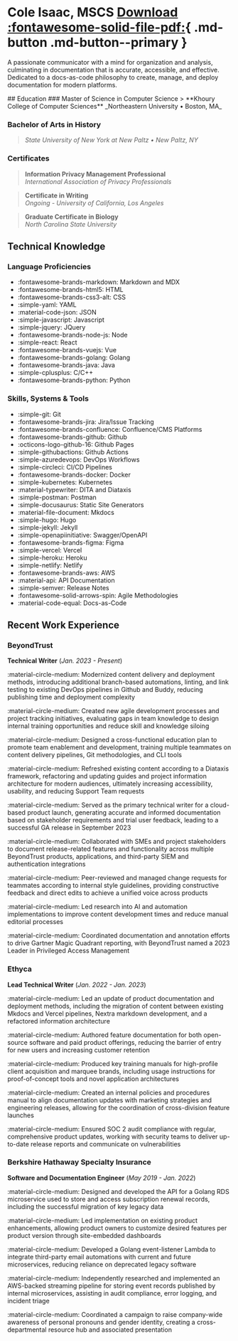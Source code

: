 # Cole Isaac, MSCS [Download :fontawesome-solid-file-pdf:](./assets/pdfs/garbo-cv.pdf){ .md-button .md-button--primary }

A passionate communicator with a mind for organization and analysis, culminating in documentation that is accurate, accessible, and effective. Dedicated to a docs-as-code philosophy to create, manage, and deploy documentation for modern platforms.

<div id="resume" markdown>
## Education
### Master of Science in Computer Science
> **Khoury College of Computer Sciences**  
_Northeastern University • Boston, MA_

### Bachelor of Arts in History
> _State University of New York at New Paltz • New Paltz, NY_

### Certificates
> **Information Privacy Management Professional**  
_International Association of Privacy Professionals_

> **Certificate in Writing**  
_Ongoing - University of California, Los Angeles_

> **Graduate Certificate in Biology**  
_North Carolina State University_

## Technical Knowledge
### Language Proficiencies
- :fontawesome-brands-markdown: Markdown and MDX
- :fontawesome-brands-html5: HTML 
- :fontawesome-brands-css3-alt: CSS
- :simple-yaml: YAML
- :material-code-json: JSON
- :simple-javascript: Javascript
- :simple-jquery: JQuery
- :fontawesome-brands-node-js: Node
- :simple-react: React 
- :fontawesome-brands-vuejs: Vue
- :fontawesome-brands-golang: Golang
- :fontawesome-brands-java: Java
- :simple-cplusplus: C/C++ 
- :fontawesome-brands-python: Python

### Skills, Systems & Tools
- :simple-git: Git
- :fontawesome-brands-jira: Jira/Issue Tracking
- :fontawesome-brands-confluence: Confluence/CMS Platforms
- :fontawesome-brands-github: Github
- :octicons-logo-github-16: Github Pages
- :simple-githubactions: Github Actions
- :simple-azuredevops: DevOps Workflows
- :simple-circleci: CI/CD Pipelines
- :fontawesome-brands-docker: Docker
- :simple-kubernetes: Kubernetes 
- :material-typewriter: DITA and Diataxis
- :simple-postman: Postman
- :simple-docusaurus: Static Site Generators
- :material-file-document: Mkdocs
- :simple-hugo: Hugo
- :simple-jekyll: Jekyll
- :simple-openapiinitiative: Swagger/OpenAPI
- :fontawesome-brands-figma: Figma
- :simple-vercel: Vercel
- :simple-heroku: Heroku
- :simple-netlify: Netlify
- :fontawesome-brands-aws: AWS
- :material-api: API Documentation
- :simple-semver: Release Notes
- :fontawesome-solid-arrows-spin: Agile Methodologies
- :material-code-equal: Docs-as-Code
	
## Recent Work Experience
### BeyondTrust
<span class="bump"><strong>Technical Writer</strong> (<em>Jan. 2023 - Present</em>)</span>

<div class="indent" markdown>
:material-circle-medium: Modernized content delivery and deployment methods, introducing additional branch-based automations, linting, and link testing to existing DevOps pipelines in Github and Buddy, reducing publishing time and deployment complexity

:material-circle-medium: Created new agile development processes and project tracking initiatives, evaluating gaps in team knowledge to design internal training opportunities and reduce skill and knowledge siloing

:material-circle-medium: Designed a cross-functional education plan to promote team enablement and development, training multiple teammates on content delivery pipelines, Git methodologies, and CLI tools 

:material-circle-medium: Refreshed existing content according to a Diataxis framework, refactoring and updating guides and project information architecture for modern audiences, ultimately increasing accessibility, usability, and reducing Support Team requests

:material-circle-medium: Served as the primary technical writer for a cloud-based product launch, generating accurate and informed documentation based on stakeholder requirements and trial user feedback, leading to a successful GA release in September 2023 

:material-circle-medium: Collaborated with SMEs and project stakeholders to document release-related features and functionality across multiple BeyondTrust products, applications, and third-party SIEM and authentication integrations

:material-circle-medium: Peer-reviewed and managed change requests for teammates according to internal style guidelines, providing constructive feedback and direct edits to achieve a unified voice across products

:material-circle-medium: Led research into AI and automation implementations to improve content development times and reduce manual editorial processes

:material-circle-medium: Coordinated documentation and annotation efforts to drive Gartner Magic Quadrant reporting, with BeyondTrust named a 2023 Leader in Privileged Access Management
</div> 

### Ethyca
<span class="bump"><strong>Lead Technical Writer</strong> (<em>Jan. 2022 - Jan. 2023</em>)</span>

<div class="indent" markdown>
:material-circle-medium: Led an update of product documentation and deployment methods, including the migration of content between existing Mkdocs and Vercel pipelines, Nextra markdown development, and a refactored information architecture

:material-circle-medium: Authored feature documentation for both open-source software and paid product offerings, reducing the barrier of entry for new users and increasing customer retention

:material-circle-medium: Produced key training manuals for high-profile client acquisition and marquee brands, including usage instructions for proof-of-concept tools and novel application architectures 

:material-circle-medium: Created an internal policies and procedures manual to align documentation updates with marketing strategies and engineering releases, allowing for the coordination of cross-division feature launches 

:material-circle-medium: Ensured SOC 2 audit compliance with regular, comprehensive product updates, working with security teams to deliver up-to-date release reports and communicate on vulnerabilities
</div>

### Berkshire Hathaway Specialty Insurance
<span class="bump"><strong>Software and Documentation Engineer</strong> (<em>May 2019 - Jan. 2022</em>)</span>

<div class="indent" markdown>
:material-circle-medium: Designed and developed the API for a Golang RDS microservice used to store and access subscription renewal records, including the successful migration of key legacy data

:material-circle-medium: Led implementation on existing product enhancements, allowing product owners to customize desired features per product version through site-embedded dashboards

:material-circle-medium: Developed a Golang event-listener Lambda to integrate third-party email automations with current and future microservices, reducing reliance on deprecated legacy software

:material-circle-medium: Independently researched and implemented an AWS-backed streaming pipeline for storing event records published by internal microservices, assisting in audit compliance, error logging, and incident triage

:material-circle-medium: Coordinated a campaign to raise company-wide awareness of personal pronouns and gender identity, creating a cross-departmental resource hub and associated presentation
</div>
</div>
